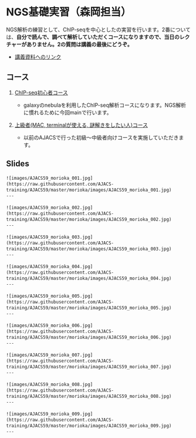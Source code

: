 # NGS基礎実習（森岡担当）
NGS解析の練習として、ChIP-seqを中心としたの実習を行います。2番については、**自分で読んで、調べて解析していただくコースになりますので、当日のレクチャーがありません。2の質問は講義の最後にどうぞ。**

- [講義資料へのリンク](https://drive.google.com/folderview?id=0B4oXGzAZTVKefkw5NUJQdkYtQnZUWWRmWHgwLVd3RTNTVWVCUUtsSDZSRi12SnNqekZfZFU&usp=sharing)

## コース

1. [ChIP-seq初心者コース](https://github.com/suimye/gunmadai/wiki/nebula_chipseq)
	- galaxyのnebulaを利用したChIP-seq解析コースになります。NGS解析に慣れるために今回mainで行います。


2. [上級者(MAC, terminalが使える, 謎解きをしたい人)コース](https://github.com/suimye/NGS_handson2015/wiki/NGS_senior)
	- 以前のAJACSで行った初級〜中級者向けコースを実施していただきます。

## Slides
	![images/AJACS59_morioka_001.jpg](https://raw.githubusercontent.com/AJACS-training/AJACS59/master/morioka/images/AJACS59_morioka_001.jpg)
	---

	![images/AJACS59_morioka_002.jpg](https://raw.githubusercontent.com/AJACS-training/AJACS59/master/morioka/images/AJACS59_morioka_002.jpg)
	---

	![images/AJACS59_morioka_003.jpg](https://raw.githubusercontent.com/AJACS-training/AJACS59/master/morioka/images/AJACS59_morioka_003.jpg)
	---

	![images/AJACS59_morioka_004.jpg](https://raw.githubusercontent.com/AJACS-training/AJACS59/master/morioka/images/AJACS59_morioka_004.jpg)
	---

	![images/AJACS59_morioka_005.jpg](https://raw.githubusercontent.com/AJACS-training/AJACS59/master/morioka/images/AJACS59_morioka_005.jpg)
	---

	![images/AJACS59_morioka_006.jpg](https://raw.githubusercontent.com/AJACS-training/AJACS59/master/morioka/images/AJACS59_morioka_006.jpg)
	---

	![images/AJACS59_morioka_007.jpg](https://raw.githubusercontent.com/AJACS-training/AJACS59/master/morioka/images/AJACS59_morioka_007.jpg)
	---

	![images/AJACS59_morioka_008.jpg](https://raw.githubusercontent.com/AJACS-training/AJACS59/master/morioka/images/AJACS59_morioka_008.jpg)
	---

	![images/AJACS59_morioka_009.jpg](https://raw.githubusercontent.com/AJACS-training/AJACS59/master/morioka/images/AJACS59_morioka_009.jpg)
	---
